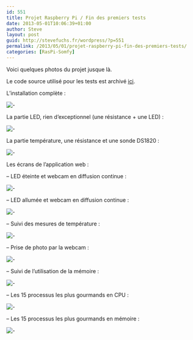 ```yaml
---
id: 551
title: Projet Raspberry Pi / Fin des premiers tests
date: 2013-05-01T10:06:39+01:00
author: Steve
layout: post
guid: http://stevefuchs.fr/wordpress/?p=551
permalink: /2013/05/01/projet-raspberry-pi-fin-des-premiers-tests/
categories: [RasPi-Somfy]
---
```

Voici quelques photos du projet jusque là.

Le code source utilisé pour les tests est archivé [ici](http://stevefuchs.fr/projects/Raspberry-Pi-master.zip).

L&rsquo;installation complète :  

![-]({{site.baseurl}}/wp-content/uploads/2013/05/DSC02127MIN.jpg)

La partie LED, rien d&rsquo;exceptionnel (une résistance + une LED) :  

![-]({{site.baseurl}}/wp-content/uploads/2013/05/DSC02132MIN.jpg)

La partie température, une résistance et une sonde DS1820 :  

![-]({{site.baseurl}}/wp-content/uploads/2013/05/DSC02133MIN.jpg)

Les écrans de l&rsquo;application web :

&#8211; LED éteinte et webcam en diffusion continue :  

![-]({{site.baseurl}}/wp-content/uploads/2013/05/WebCamLive_LEDoff.jpg)

&#8211; LED allumée et webcam en diffusion continue :  

![-]({{site.baseurl}}/wp-content/uploads/2013/05/WebCamLive_LEDon.jpg)

&#8211; Suivi des mesures de température :  

![-]({{site.baseurl}}/wp-content/uploads/2013/05/Temperature.jpg)

&#8211; Prise de photo par la webcam :  

![-]({{site.baseurl}}/wp-content/uploads/2013/05/WebCamShot.jpg)

&#8211; Suivi de l&rsquo;utilisation de la mémoire :  

![-]({{site.baseurl}}/wp-content/uploads/2013/05/MemoryUsage.jpg)

&#8211; Les 15 processus les plus gourmands en CPU :  

![-]({{site.baseurl}}/wp-content/uploads/2013/05/Top15ProcessesCPUUsage.jpg)

&#8211; Les 15 processus les plus gourmands en mémoire :  

![-]({{site.baseurl}}/wp-content/uploads/2013/05/Top15ProcessesMemoryUsage.jpg)